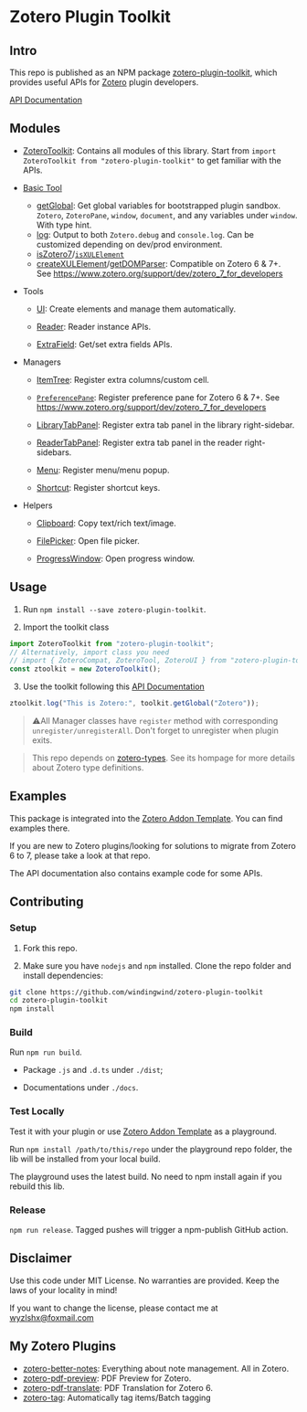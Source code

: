 # Zotero Plugin Toolkit

## Intro

This repo is published as an NPM package [zotero-plugin-toolkit](https://www.npmjs.com/package/zotero-plugin-toolkit), which provides useful APIs for [Zotero](https://www.zotero.org/) plugin developers.

[API Documentation](docs/index.md)

## Modules

- [ZoteroToolkit](docs/zotero-plugin-toolkit.zoterotoolkit.md): Contains all modules of this library. Start from `import ZoteroToolkit from "zotero-plugin-toolkit"` to get familiar with the APIs.

- [Basic Tool](docs/zotero-plugin-toolkit.basictool.md)

  - [getGlobal](docs/zotero-plugin-toolkit.basictool-getglobal_12.md): Get global variables for bootstrapped plugin sandbox. `Zotero`, `ZoteroPane`, `window`, `document`, and any variables under `window`. With type hint.
  - [log](docs/zotero-plugin-toolkit.basictool.log.md): Output to both `Zotero.debug` and `console.log`. Can be customized depending on dev/prod environment.
  - [isZotero7](docs/zotero-plugin-toolkit.basictool.iszotero7.md)/[`isXULElement`](./docs/zotero-plugin-toolkit.zoterocompat.isxulelement.md)
  - [createXULElement](docs/zotero-plugin-toolkit.basictool.createxulelement.md)/[getDOMParser](docs/zotero-plugin-toolkit.basictool.getdomparser.md): Compatible on Zotero 6 & 7+. See https://www.zotero.org/support/dev/zotero_7_for_developers

- Tools

  - [UI](docs/zotero-plugin-toolkit.uitool.md): Create elements and manage them automatically.

  - [Reader](docs/zotero-plugin-toolkit.readertool.md): Reader instance APIs.

  - [ExtraField](docs/zotero-plugin-toolkit.extrafieldtool.md): Get/set extra fields APIs.

- Managers

  - [ItemTree](docs/zotero-plugin-toolkit.itemtreemanager.md): Register extra columns/custom cell.

  - [`PreferencePane`](docs/zotero-plugin-toolkit.preferencepanemanager.md): Register preference pane for Zotero 6 & 7+. See https://www.zotero.org/support/dev/zotero_7_for_developers

  - [LibraryTabPanel](docs/zotero-plugin-toolkit.librarytabpanelmanager.md): Register extra tab panel in the library right-sidebar.

  - [ReaderTabPanel](docs/zotero-plugin-toolkit.readertabpanelmanager.md): Register extra tab panel in the reader right-sidebars.

  - [Menu](docs/zotero-plugin-toolkit.menumanager.md): Register menu/menu popup.

  - [Shortcut](docs/zotero-plugin-toolkit.shortcutmanager.md): Register shortcut keys.

- Helpers

  - [Clipboard](docs/zotero-plugin-toolkit.clibpoardhelper.md): Copy text/rich text/image.

  - [FilePicker](docs/zotero-plugin-toolkit.filepickerhelper.md): Open file picker.

  - [ProgressWindow](docs/zotero-plugin-toolkit.progresswindowhelper.md): Open progress window.

## Usage

1. Run `npm install --save zotero-plugin-toolkit`.

2. Import the toolkit class

```ts
import ZoteroToolkit from "zotero-plugin-toolkit";
// Alternatively, import class you need
// import { ZoteroCompat, ZoteroTool, ZoteroUI } from "zotero-plugin-toolkit"
const ztoolkit = new ZoteroToolkit();
```

3. Use the toolkit following this [API Documentation](./docs/index.md)

```ts
ztoolkit.log("This is Zotero:", toolkit.getGlobal("Zotero"));
```

> ⚠️All Manager classes have `register` method with corresponding `unregister/unregisterAll`. Don't forget to unregister when plugin exits.

> This repo depends on [zotero-types](https://github.com/windingwind/zotero-types). See its hompage for more details about Zotero type definitions.

## Examples

This package is integrated into the [Zotero Addon Template](https://github.com/windingwind/zotero-addon-template/). You can find examples there.

If you are new to Zotero plugins/looking for solutions to migrate from Zotero 6 to 7, please take a look at that repo.

The API documentation also contains example code for some APIs.

## Contributing

### Setup

1. Fork this repo.

2. Make sure you have `nodejs` and `npm` installed. Clone the repo folder and install dependencies:

```bash
git clone https://github.com/windingwind/zotero-plugin-toolkit
cd zotero-plugin-toolkit
npm install
```

### Build

Run `npm run build`.

- Package `.js` and `.d.ts` under `./dist`;

- Documentations under `./docs`.

### Test Locally

Test it with your plugin or use [Zotero Addon Template](https://github.com/windingwind/zotero-addon-template/) as a playground.

Run `npm install /path/to/this/repo` under the playground repo folder, the lib will be installed from your local build.

The playground uses the latest build. No need to npm install again if you rebuild this lib.

### Release

`npm run release`. Tagged pushes will trigger a npm-publish GitHub action.

## Disclaimer

Use this code under MIT License. No warranties are provided. Keep the laws of your locality in mind!

If you want to change the license, please contact me at wyzlshx@foxmail.com

## My Zotero Plugins

- [zotero-better-notes](https://github.com/windingwind/zotero-better-notes): Everything about note management. All in Zotero.
- [zotero-pdf-preview](https://github.com/windingwind/zotero-pdf-preview): PDF Preview for Zotero.
- [zotero-pdf-translate](https://github.com/windingwind/zotero-pdf-translate): PDF Translation for Zotero 6.
- [zotero-tag](https://github.com/windingwind/zotero-tag): Automatically tag items/Batch tagging
